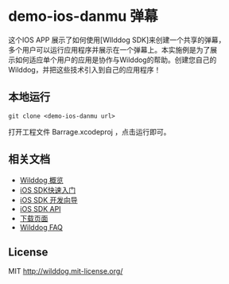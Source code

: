 # demo-ios-danmu 弹幕

这个IOS APP 展示了如何使用[WIlddog SDK]来创建一个共享的弹幕，  
多个用户可以运行应用程序并展示在一个弹幕上。本实施例是为了展  
示如何适应单个用户的应用是协作与Wilddog的帮助。创建您自己的  
Wilddog，并把这些技术引入到自己的应用程序！


## 本地运行

    git clone <demo-ios-danmu url>
打开工程文件 Barrage.xcodeproj ，点击运行即可。



## 相关文档

* [Wilddog 概览](https://z.wilddog.com/overview/guide)
* [iOS SDK快速入门](https://z.wilddog.com/ios/quickstart)
* [iOS SDK 开发向导](https://z.wilddog.com/ios/guide/1)
* [iOS SDK API](https://z.wilddog.com/ios/api)
* [下载页面](https://www.wilddog.com/download/)
* [Wilddog FAQ](https://z.wilddog.com/faq/qa)

## License
MIT
http://wilddog.mit-license.org/